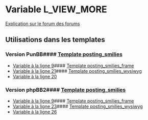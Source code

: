 # Variable L_VIEW_MORE
[Explication sur le forum des forums](http://forum.forumactif.com/t294113-listing-des-variables#L_VIEW_MORE)
## Utilisations dans les templates
### Version PunBB#### [Template posting_smilies](punbb/posting_smilies.md)
* [Variable à la ligne 9](../punbb/posting_smilies.tpl#L9)#### [Template posting_smilies_frame](punbb/posting_smilies_frame.md)
* [Variable à la ligne 21](../punbb/posting_smilies_frame.tpl#L21)#### [Template posting_smilies_wysiwyg](punbb/posting_smilies_wysiwyg.md)
* [Variable à la ligne 20](../punbb/posting_smilies_wysiwyg.tpl#L20)
### Version phpBB2#### [Template posting_smilies](subsilver/posting_smilies.md)
* [Variable à la ligne 9](../subsilver/posting_smilies.tpl#L9)#### [Template posting_smilies_frame](subsilver/posting_smilies_frame.md)
* [Variable à la ligne 23](../subsilver/posting_smilies_frame.tpl#L23)#### [Template posting_smilies_wysiwyg](subsilver/posting_smilies_wysiwyg.md)
* [Variable à la ligne 26](../subsilver/posting_smilies_wysiwyg.tpl#L26)
